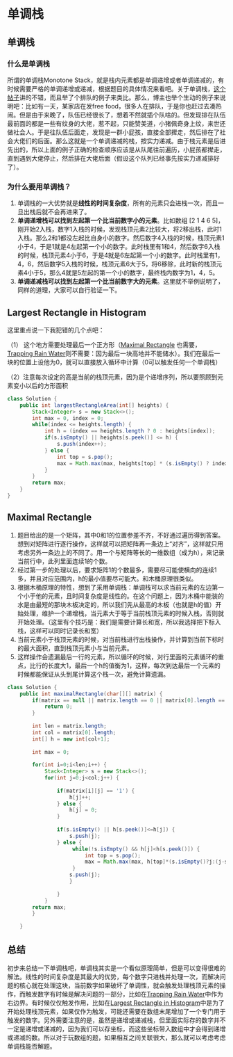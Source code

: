 # 单调栈

## 单调栈

### 什么是单调栈

 所谓的单调栈Monotone Stack，就是栈内元素都是单调递增或者单调递减的，有时候需要严格的单调递增或递减，根据题目的具体情况来看吧。关于单调栈，[这个帖子](https://blog.csdn.net/liujian20150808/article/details/50752861)讲的不错，而且举了个排队的例子来类比。那么，博主也举个生动的例子来说明吧：比如有一天，某家店在发free food，很多人在排队，于是你也赶过去凑热闹。但是由于来晚了，队伍已经很长了，想着不然就插个队啥的。但发现排在队伍最前面的都是一些有纹身的大佬，惹不起，只能赞美道，小猪佩奇身上纹，来世还做社会人。于是往队伍后面走，发现是一群小屁孩，直接全部撵走，然后排在了社会大佬们的后面。那么这就是一个单调递减的栈，按实力递减。由于栈元素是后进先出的，所以上面的例子正确的检查顺序应该是从队尾往前遍历，小屁孩都撵走，直到遇到大佬停止，然后排在大佬后面（假设这个队列已经事先按实力递减排好了）。

### 为什么要用单调栈？

1.  单调栈的一大优势就是**线性的时间复杂度**，所有的元素只会进栈一次，而且一旦出栈后就不会再进来了。
2. **单调递增栈可以找到左起第一个比当前数字小的元素**。比如数组 \[2 1 4 6 5\]，刚开始2入栈，数字1入栈的时候，发现栈顶元素2比较大，将2移出栈，此时1入栈。那么2和1都没左起比自身小的数字。然后数字4入栈的时候，栈顶元素1小于4，于是1就是4左起第一个小的数字。此时栈里有1和4，然后数字6入栈的时候，栈顶元素4小于6，于是4就是6左起第一个小的数字。此时栈里有1，4，6，然后数字5入栈的时候，栈顶元素6大于5，将6移除，此时新的栈顶元素4小于5，那么4就是5左起的第一个小的数字，最终栈内数字为1，4，5。
3. **单调递减栈可以找到左起第一个比当前数字大的元素**。这里就不举例说明了，同样的道理，大家可以自行验证一下。

## Largest Rectangle in Histogram

这里重点说一下我犯错的几个点吧：

（1） 这个地方需要处理最后一个正方形（[Maximal Rectangle](https://leetcode.com/problems/maximal-rectangle/description/) 也需要，[Trapping Rain Water](http://www.cnblogs.com/grandyang/p/4402392.html)则不需要：因为最后一块高地并不能储水）。我们在最后一块的位置上设他为0，就可以直接放入循环中计算（0可以触发任何一个单调栈）

（2）注意每次设定的高是当前的栈顶元素，因为是个递增序列，所以要照顾到元素变小以后的方形面积

```java
class Solution {
    public int largestRectangleArea(int[] heights) {
        Stack<Integer> s = new Stack<>();
        int max = 0, index = 0;
        while(index <= heights.length) {
            int h = (index == heights.length ? 0 : heights[index]);
            if(s.isEmpty() || heights[s.peek()] <= h) {
                s.push(index++);
            } else {
                int top = s.pop();
                max = Math.max(max, heights[top] * (s.isEmpty() ? index : index - s.peek() -1));
            }
        }
        return max;
    }
}

```

## Maximal Rectangle

1. 题目给出的是一个矩阵，其中0和1的位置参差不齐，不好通过遍历得到答案。想到对矩阵进行逐行操作，这样就可以把矩阵再一条边上“对齐”，这样就只用考虑另外一条边上的不同了。用一个与矩阵等长的一维数组（成为h），来记录当前行中，此列里面连续1的个数。
2. 经过第一步的处理以后，要求矩阵1的个数最多，需要尽可能使横向的连续1多，并且对应范围内，h的最小值要尽可能大。和木桶原理很类似。
3. 根据木桶原理的特性，想到了采用单调栈：单调栈可以求当前元素的左边第一个小于他的元素，且时间复杂度是线性的。在这个问题上，因为木桶中能装的水是由最短的那块木板决定的，所以我们先从最高的木板（也就是h的值）开始处理，维护一个递增栈，当元素大于等于当前栈顶元素的时候入栈，否则就开始处理。（这里有个技巧是：我们是需要计算长和宽，所以我选择把下标入栈，这样可以同时记录长和宽）
4. 当前元素小于栈顶元素的时候，对当前栈进行出栈操作，并计算到当前下标时的最大面积，直到栈顶元素小与当前元素。
5. 这样操作会遗漏最后一行的元素，所以循环的时候，对行里面的元素循环的重点，比行的长度大1，最后一个h的值衡为1，这样，每次到达最后一个元素的时候都能保证从头到尾计算这个栈一次，避免计算遗漏。

```java
class Solution {
    public int maximalRectangle(char[][] matrix) {
        if(matrix == null || matrix.length == 0 || matrix[0].length == 0) {
            return 0;
        }
        
        int len = matrix.length;
        int col = matrix[0].length;
        int[] h = new int[col+1];
        
        int max = 0;
        
        for(int i=0;i<len;i++) {
            Stack<Integer> s = new Stack<>();
            for(int j=0;j<col;j++) {
              
                if(matrix[i][j] == '1') {
                    h[j]++;
                } else {
                    h[j] = 0;
                }
            
                if(s.isEmpty() || h[s.peek()]<=h[j]) {
                    s.push(j);
                } else {
                     while(!s.isEmpty() && h[j]<h[s.peek()]) {
                         int top = s.pop();
                         max = Math.max(max, h[top]*(s.isEmpty()?j:(j-s.peek()-1)));
                     }
                    s.push(j);
                    }
                    
                }
            }
        return max;
        }
        
    }

```



## 总结

 初步来总结一下单调栈吧，单调栈其实是一个看似原理简单，但是可以变得很难的解法。线性的时间复杂度是其最大的优势，每个数字只进栈并处理一次，而解决问题的核心就在处理这块，当前数字如果破坏了单调性，就会触发处理栈顶元素的操作，而触发数字有时候是解决问题的一部分，比如在[Trapping Rain Water](http://www.cnblogs.com/grandyang/p/4402392.html)中作为右边界。有时候仅仅触发作用，比如在[Largest Rectangle in Histogram](http://www.cnblogs.com/grandyang/p/4322653.html)中是为了开始处理栈顶元素，如果仅作为触发，可能还需要在数组末尾增加了一个专门用于触发的数字。另外需要注意的是，虽然是递增或递减栈，但里面实际存的数字并不一定是递增或递减的，因为我们可以存坐标，而这些坐标带入数组中才会得到递增或递减的数。所以对于玩数组的题，如果相互之间关联很大，那么就可以考虑考虑单调栈能否解题。

